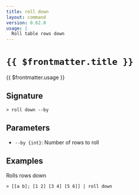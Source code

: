 ```yaml
---
title: roll down
layout: command
version: 0.62.0
usage: |
  Roll table rows down
---
```


# `{{ $frontmatter.title }}`

<div style='white-space: pre-wrap;'>{{ $frontmatter.usage }}</div>

## Signature

```> roll down --by```

## Parameters

 -  `--by {int}`: Number of rows to roll

## Examples

Rolls rows down
```shell
> [[a b]; [1 2] [3 4] [5 6]] | roll down
```

